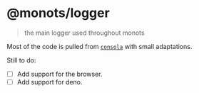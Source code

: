 # @monots/logger

> the main logger used throughout monots

Most of the code is pulled from [`consola`](https://github.com/unjs/consola) with small adaptations.

Still to do:

- [ ] Add support for the browser.
- [ ] Add support for deno.
